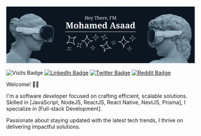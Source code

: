 ![My Banner](./Assets/Images/bg.gif)

![Visits Badge](https://badges.pufler.dev/visits/x0vestronas0x/x0vestronas0x) [![LinkedIn Badge](https://img.shields.io/badge/LinkedIn-Profile-informational?style=flat&logo=linkedin&logoColor=white&color=0D76A8)](https://www.linkedin.com/in/x0vestronas0x/) [![Twitter Badge](https://img.shields.io/badge/X-Profile-informational?style=flat&logo=x&logoColor=white&color=black)](https://twitter.com/x0vestronas0x) [![Reddit Badge](https://img.shields.io/badge/reddit-Profile-informational?style=flat&logo=reddit&logoColor=white&color=FF4500)](https://www.reddit.com/user/x0vestronas0x)

Welcome! 👋🏻

I'm a software developer focused on crafting efficient, scalable solutions. Skilled in \[JavaScript, NodeJS, ReactJS, React Native, NextJS, Prisma], I specialize in \[Full-stack Development].

Passionate about staying updated with the latest tech trends, I thrive on delivering impactful solutions.
